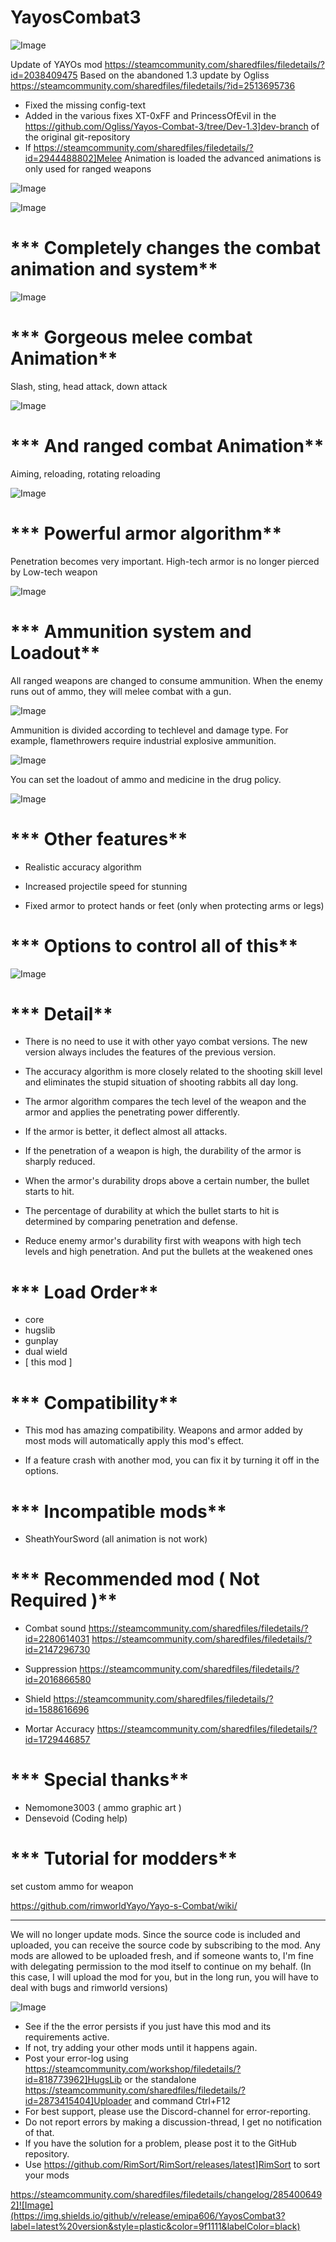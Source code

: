 # YayosCombat3

![Image](https://i.imgur.com/buuPQel.png)

Update of YAYOs mod
https://steamcommunity.com/sharedfiles/filedetails/?id=2038409475
Based on the abandoned 1.3 update by Ogliss
https://steamcommunity.com/sharedfiles/filedetails/?id=2513695736

- Fixed the missing config-text
- Added in the various fixes XT-0xFF and PrincessOfEvil in the https://github.com/Ogliss/Yayos-Combat-3/tree/Dev-1.3]dev-branch of the original git-repository
- If https://steamcommunity.com/sharedfiles/filedetails/?id=2944488802]Melee Animation is loaded the advanced animations is only used for ranged weapons

![Image](https://i.imgur.com/pufA0kM.png)

	
![Image](https://i.imgur.com/Z4GOv8H.png)


# *** Completely changes the combat animation and system**



![Image](https://i.imgur.com/JtJtPrr.gif)



# *** Gorgeous melee combat Animation**

Slash, sting, head attack, down attack


![Image](https://i.imgur.com/ygYZwe2.gif)



# *** And ranged combat Animation**

Aiming, reloading, rotating reloading


![Image](https://i.imgur.com/CDm4G3e.gif)



# *** Powerful armor algorithm**

Penetration becomes very important.
High-tech armor is no longer pierced by Low-tech weapon


![Image](https://i.imgur.com/9P76nG3.gif)



# *** Ammunition system and Loadout**

All ranged weapons are changed to consume ammunition.
When the enemy runs out of ammo, they will melee combat with a gun.


![Image](https://imgur.com/SWopiu3.gif)



Ammunition is divided according to techlevel and damage type.
For example, flamethrowers require industrial explosive ammunition.


![Image](https://imgur.com/LUrOben.png)



You can set the loadout of ammo and medicine in the drug policy.


![Image](https://imgur.com/TVI7EQR.png)



# *** Other features**


- Realistic accuracy algorithm

- Increased projectile speed for stunning

- Fixed armor to protect hands or feet (only when protecting arms or legs)



# *** Options to control all of this**



![Image](https://imgur.com/forUaNt.png)



# *** Detail**


- There is no need to use it with other yayo combat versions. The new version always includes the features of the previous version.

- The accuracy algorithm is more closely related to the shooting skill level and eliminates the stupid situation of shooting rabbits all day long.

- The armor algorithm compares the tech level of the weapon and the armor and applies the penetrating power differently.

- If the armor is better, it deflect almost all attacks.

- If the penetration of a weapon is high, the durability of the armor is sharply reduced.

- When the armor's durability drops above a certain number, the bullet starts to hit.

- The percentage of durability at which the bullet starts to hit is determined by comparing penetration and defense.

- Reduce enemy armor's durability first with weapons with high tech levels and high penetration. And put the bullets at the weakened ones


# *** Load Order**


- core
- hugslib
- gunplay
- dual wield
- [ this mod ] 



# *** Compatibility**


- This mod has amazing compatibility.
Weapons and armor added by most mods will automatically apply this mod's effect.

- If a feature crash with another mod, you can fix it by turning it off in the options.



# *** Incompatible mods**


- SheathYourSword (all animation is not work)



# *** Recommended mod ( Not Required )**


- Combat sound
https://steamcommunity.com/sharedfiles/filedetails/?id=2280614031
https://steamcommunity.com/sharedfiles/filedetails/?id=2147296730

- Suppression
https://steamcommunity.com/sharedfiles/filedetails/?id=2016866580

- Shield
https://steamcommunity.com/sharedfiles/filedetails/?id=1588616696

- Mortar Accuracy
https://steamcommunity.com/sharedfiles/filedetails/?id=1729446857


# *** Special thanks**

- Nemomone3003 ( ammo graphic art )
- Densevoid (Coding help)

# *** Tutorial for modders**

set custom ammo for weapon

https://github.com/rimworldYayo/Yayo-s-Combat/wiki/

----------------

We will no longer update mods.
Since the source code is included and uploaded, you can receive the source code by subscribing to the mod.
Any mods are allowed to be uploaded fresh, and if someone wants to, I'm fine with delegating permission to the mod itself to continue on my behalf. (In this case, I will upload the mod for you, but in the long run, you will have to deal with bugs and rimworld versions)

![Image](https://i.imgur.com/PwoNOj4.png)



-  See if the the error persists if you just have this mod and its requirements active.
-  If not, try adding your other mods until it happens again.
-  Post your error-log using https://steamcommunity.com/workshop/filedetails/?id=818773962]HugsLib or the standalone https://steamcommunity.com/sharedfiles/filedetails/?id=2873415404]Uploader and command Ctrl+F12
-  For best support, please use the Discord-channel for error-reporting.
-  Do not report errors by making a discussion-thread, I get no notification of that.
-  If you have the solution for a problem, please post it to the GitHub repository.
-  Use https://github.com/RimSort/RimSort/releases/latest]RimSort to sort your mods



https://steamcommunity.com/sharedfiles/filedetails/changelog/2854006492]![Image](https://img.shields.io/github/v/release/emipa606/YayosCombat3?label=latest%20version&style=plastic&color=9f1111&labelColor=black)

